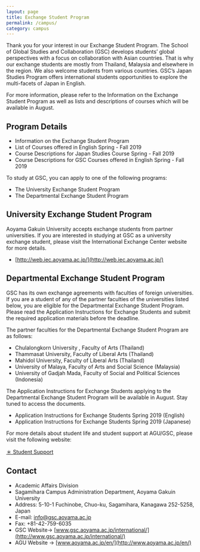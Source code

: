 ```yaml
---
layout: page
title: Exchange Student Program
permalink: /campus/
category: campus
---
```



Thank you for your interest in our Exchange Student Program.
The School of Global Studies and Collaboration (GSC) develops students’ global perspectives with a focus on collaboration with Asian countries. That is why our exchange students are mostly from Thailand, Malaysia and elsewhere in the region. We also welcome students from various countries. GSC’s Japan Studies Program offers international students opportunities to explore the multi-facets of Japan in English. 

For more information, please refer to the Information on the Exchange Student Program as well as lists and descriptions of courses which will be available in August.

## Program Details
* Information on the Exchange Student Program
* List of Courses offered in English Spring - Fall 2019
* Course Descriptions for Japan Studies Course Spring - Fall 2019
* Course Descriptions for GSC Courses offered in English Spring - Fall 2019

To study at GSC, you can apply to one of the following programs:
- The University Exchange Student Program
- The Departmental Exchange Student Program

## University Exchange Student Program
Aoyama Gakuin University accepts exchange students from partner universities.
If you are interested in studying at GSC as a university exchange student, please visit the International Exchange Center website for more details.

* [http://web.iec.aoyama.ac.jp/](http://web.iec.aoyama.ac.jp/)

## Departmental Exchange Student Program
GSC has its own exchange agreements with faculties of foreign universities.
If you are a student of any of the partner faculties of the universities listed below, you are eligible for the Departmental Exchange Student Program. Please read the Application Instructions for Exchange Students and submit the required application materials before the deadline.

The partner faculties for the Departmental Exchange Student Program are as follows:

* Chulalongkorn University , Faculty of Arts (Thailand)
* Thammasat University, Faculty of Liberal Arts (Thailand)
* Mahidol University, Faculty of Liberal Arts (Thailand)
* University of Malaya, Faculty of Arts and Social Science (Malaysia)
* University of Gadjah Mada, Faculty of Social and Political Sciences (Indonesia)

The Application Instructions for Exchange Students applying to the Departmental Exchange Student Program will be available in August.
Stay tuned to access the documents. 

* Application Instructions for Exchange Students Spring 2019 (English)
* Application Instructions for Exchange Students Spring 2019 (Japanese)

For more details about student life and student support at AGU/GSC, please visit the following website:

[＊ Student Support](https://gsc-aoyama.github.io/www4i18n/career/)


## Contact
* Academic Affairs Division
* Sagamihara Campus Administration Department, Aoyama Gakuin University
* Address: 5-10-1 Fuchinobe, Chuo-ku, Sagamihara, Kanagawa 252-5258, Japan
* E-mail: info@gsc.aoyama.ac.jp
* Fax: +81-42-759-6035
* GSC Website-> [www.gsc.aoyama.ac.jp/international/](http://www.gsc.aoyama.ac.jp/international/)
* AGU Website -> [www.aoyama.ac.jp/en/](http://www.aoyama.ac.jp/en/)
